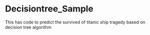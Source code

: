 # Decisiontree_Sample
This has code to predict the survived of titanic ship tragedy based on decision tree algorithm
